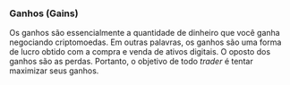 ### Ganhos (Gains)

Os ganhos são essencialmente a quantidade de dinheiro que você ganha negociando criptomoedas. Em outras palavras, os ganhos são uma forma de lucro obtido com a compra e venda de ativos digitais. O oposto dos ganhos são as perdas. Portanto, o objetivo de todo _trader_ é tentar maximizar seus ganhos.
